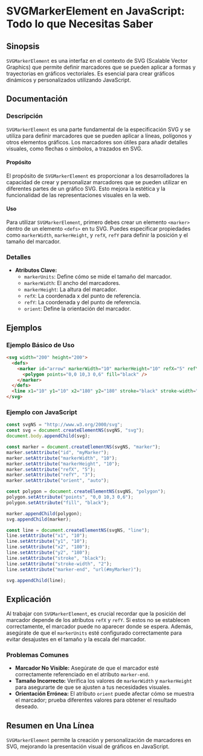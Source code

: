 <!--
Meta Description: # SVGMarkerElement en JavaScript: Todo lo que Necesitas Saber ## Sinopsis `SVGMarkerElement` es una interfaz en el contexto de SVG (Scalable Vector Gr...
Meta Keywords: marker, setattribute, svg, line, marcador
-->

# SVGMarkerElement en JavaScript: Todo lo que Necesitas Saber

## Sinopsis
`SVGMarkerElement` es una interfaz en el contexto de SVG (Scalable Vector Graphics) que permite definir marcadores que se pueden aplicar a formas y trayectorias en gráficos vectoriales. Es esencial para crear gráficos dinámicos y personalizados utilizando JavaScript.

## Documentación
### Descripción
`SVGMarkerElement` es una parte fundamental de la especificación SVG y se utiliza para definir marcadores que se pueden aplicar a líneas, polígonos y otros elementos gráficos. Los marcadores son útiles para añadir detalles visuales, como flechas o símbolos, a trazados en SVG.

#### Propósito
El propósito de `SVGMarkerElement` es proporcionar a los desarrolladores la capacidad de crear y personalizar marcadores que se pueden utilizar en diferentes partes de un gráfico SVG. Esto mejora la estética y la funcionalidad de las representaciones visuales en la web.

#### Uso
Para utilizar `SVGMarkerElement`, primero debes crear un elemento `<marker>` dentro de un elemento `<defs>` en tu SVG. Puedes especificar propiedades como `markerWidth`, `markerHeight`, y `refX`, `refY` para definir la posición y el tamaño del marcador.

### Detalles
- **Atributos Clave:**
  - `markerUnits`: Define cómo se mide el tamaño del marcador.
  - `markerWidth`: El ancho del marcadores.
  - `markerHeight`: La altura del marcador.
  - `refX`: La coordenada x del punto de referencia.
  - `refY`: La coordenada y del punto de referencia.
  - `orient`: Define la orientación del marcador.

## Ejemplos
### Ejemplo Básico de Uso
```html
<svg width="200" height="200">
  <defs>
    <marker id="arrow" markerWidth="10" markerHeight="10" refX="5" refY="3" orient="auto">
      <polygon points="0,0 10,3 0,6" fill="black" />
    </marker>
  </defs>
  <line x1="10" y1="10" x2="180" y2="180" stroke="black" stroke-width="2" marker-end="url(#arrow)" />
</svg>
```

### Ejemplo con JavaScript
```javascript
const svgNS = "http://www.w3.org/2000/svg";
const svg = document.createElementNS(svgNS, "svg");
document.body.appendChild(svg);

const marker = document.createElementNS(svgNS, "marker");
marker.setAttribute("id", "myMarker");
marker.setAttribute("markerWidth", "10");
marker.setAttribute("markerHeight", "10");
marker.setAttribute("refX", "5");
marker.setAttribute("refY", "3");
marker.setAttribute("orient", "auto");

const polygon = document.createElementNS(svgNS, "polygon");
polygon.setAttribute("points", "0,0 10,3 0,6");
polygon.setAttribute("fill", "black");

marker.appendChild(polygon);
svg.appendChild(marker);

const line = document.createElementNS(svgNS, "line");
line.setAttribute("x1", "10");
line.setAttribute("y1", "10");
line.setAttribute("x2", "180");
line.setAttribute("y2", "180");
line.setAttribute("stroke", "black");
line.setAttribute("stroke-width", "2");
line.setAttribute("marker-end", "url(#myMarker)");

svg.appendChild(line);
```

## Explicación
Al trabajar con `SVGMarkerElement`, es crucial recordar que la posición del marcador depende de los atributos `refX` y `refY`. Si estos no se establecen correctamente, el marcador puede no aparecer donde se espera. Además, asegúrate de que el `markerUnits` esté configurado correctamente para evitar desajustes en el tamaño y la escala del marcador.

### Problemas Comunes
- **Marcador No Visible:** Asegúrate de que el marcador esté correctamente referenciado en el atributo `marker-end`.
- **Tamaño Incorrecto:** Verifica los valores de `markerWidth` y `markerHeight` para asegurarte de que se ajusten a tus necesidades visuales.
- **Orientación Errónea:** El atributo `orient` puede afectar cómo se muestra el marcador; prueba diferentes valores para obtener el resultado deseado.

## Resumen en Una Línea
`SVGMarkerElement` permite la creación y personalización de marcadores en SVG, mejorando la presentación visual de gráficos en JavaScript.